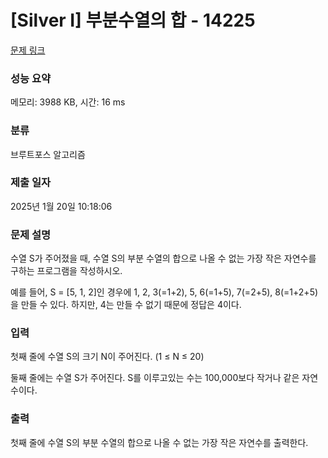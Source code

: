 # [Silver I] 부분수열의 합 - 14225 

[문제 링크](https://www.acmicpc.net/problem/14225) 

### 성능 요약

메모리: 3988 KB, 시간: 16 ms

### 분류

브루트포스 알고리즘

### 제출 일자

2025년 1월 20일 10:18:06

### 문제 설명

<p>수열 S가 주어졌을 때, 수열 S의 부분 수열의 합으로 나올 수 없는 가장 작은 자연수를 구하는 프로그램을 작성하시오.</p>

<p>예를 들어, S = [5, 1, 2]인 경우에 1, 2, 3(=1+2), 5, 6(=1+5), 7(=2+5), 8(=1+2+5)을 만들 수 있다. 하지만, 4는 만들 수 없기 때문에 정답은 4이다.</p>

### 입력 

 <p>첫째 줄에 수열 S의 크기 N이 주어진다. (1 ≤ N ≤ 20)</p>

<p>둘째 줄에는 수열 S가 주어진다. S를 이루고있는 수는 100,000보다 작거나 같은 자연수이다.</p>

### 출력 

 <p>첫째 줄에 수열 S의 부분 수열의 합으로 나올 수 없는 가장 작은 자연수를 출력한다.</p>


